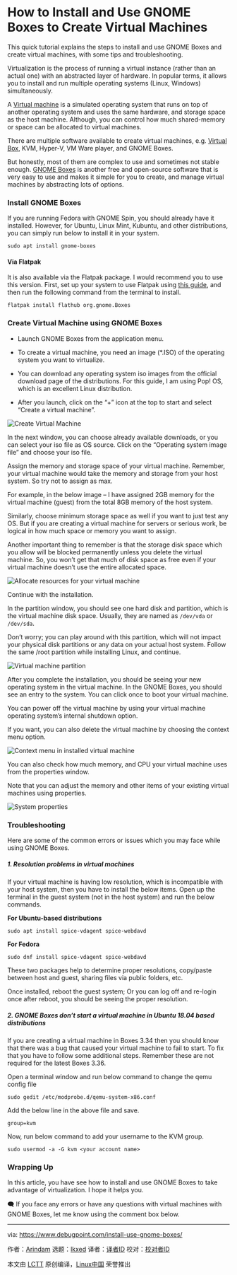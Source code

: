 [#]: subject: "How to Install and Use GNOME Boxes to Create Virtual Machines"
[#]: via: "https://www.debugpoint.com/install-use-gnome-boxes/"
[#]: author: "Arindam https://www.debugpoint.com/author/admin1/"
[#]: collector: "lkxed"
[#]: translator: " void-mori"
[#]: reviewer: " "
[#]: publisher: " "
[#]: url: " "

How to Install and Use GNOME Boxes to Create Virtual Machines
======
This quick tutorial explains the steps to install and use GNOME Boxes and create virtual machines, with some tips and troubleshooting.

Virtualization is the process of running a virtual instance (rather than an actual one) with an abstracted layer of hardware. In popular terms, it allows you to install and run multiple operating systems (Linux, Windows) simultaneously.

A [Virtual machine][1] is a simulated operating system that runs on top of another operating system and uses the same hardware, and storage space as the host machine. Although, you can control how much shared-memory or space can be allocated to virtual machines.

There are multiple software available to create virtual machines, e.g. [Virtual Box][2], KVM, Hyper-V, VM Ware player, and GNOME Boxes.

But honestly, most of them are complex to use and sometimes not stable enough. [GNOME Boxes][3] is another free and open-source software that is very easy to use and makes it simple for you to create, and manage virtual machines by abstracting lots of options.

### Install GNOME Boxes

If you are running Fedora with GNOME Spin, you should already have it installed. However, for Ubuntu, Linux Mint, Kubuntu, and other distributions, you can simply run below to install it in your system.

```
sudo apt install gnome-boxes
```

#### Via Flatpak

It is also available via the Flatpak package. I would recommend you to use this version. First, set up your system to use Flatpak using [this guide][4], and then run the following command from the terminal to install.

```
flatpak install flathub org.gnome.Boxes
```

### Create Virtual Machine using GNOME Boxes

* Launch GNOME Boxes from the application menu.

* To create a virtual machine, you need an image (*.ISO) of the operating system you want to virtualize.

* You can download any operating system iso images from the official download page of the distributions. For this guide, I am using Pop! OS, which is an excellent Linux distribution.

* After you launch, click on the “+” icon at the top to start and select “Create a virtual machine”.

![Create Virtual Machine][5]

In the next window, you can choose already available downloads, or you can select your iso file as OS source. Click on the “Operating system image file” and choose your iso file.

Assign the memory and storage space of your virtual machine. Remember, your virtual machine would take the memory and storage from your host system. So try not to assign as max.

For example, in the below image – I have assigned 2GB memory for the virtual machine (guest) from the total 8GB memory of the host system.

Similarly, choose minimum storage space as well if you want to just test any OS. But if you are creating a virtual machine for servers or serious work, be logical in how much space or memory you want to assign.

Another important thing to remember is that the storage disk space which you allow will be blocked permanently unless you delete the virtual machine. So, you won’t get that much of disk space as free even if your virtual machine doesn’t use the entire allocated space.

![Allocate resources for your virtual machine][6]

Continue with the installation.

In the partition window, you should see one hard disk and partition, which is the virtual machine disk space. Usually, they are named as `/dev/vda` or `/dev/sda`.

Don’t worry; you can play around with this partition, which will not impact your physical disk partitions or any data on your actual host system. Follow the same /root partition while installing Linux, and continue.

![Virtual machine partition][7]

After you complete the installation, you should be seeing your new operating system in the virtual machine. In the GNOME Boxes, you should see an entry to the system. You can click once to boot your virtual machine.

You can power off the virtual machine by using your virtual machine operating system’s internal shutdown option.

If you want, you can also delete the virtual machine by choosing the context menu option.

![Context menu in installed virtual machine][8]

You can also check how much memory, and CPU your virtual machine uses from the properties window.

Note that you can adjust the memory and other items of your existing virtual machines using properties.

![System properties][9]

### Troubleshooting

Here are some of the common errors or issues which you may face while using GNOME Boxes.

##### 1. Resolution problems in virtual machines

If your virtual machine is having low resolution, which is incompatible with your host system, then you have to install the below items. Open up the terminal in the guest system (not in the host system) and run the below commands.

**For Ubuntu-based distributions**

```
sudo apt install spice-vdagent spice-webdavd
```

**For Fedora**

```
sudo dnf install spice-vdagent spice-webdavd
```

These two packages help to determine proper resolutions, copy/paste between host and guest, sharing files via public folders, etc.

Once installed, reboot the guest system; Or you can log off and re-login once after reboot, you should be seeing the proper resolution.

##### 2. GNOME Boxes don’t start a virtual machine in Ubuntu 18.04 based distributions

If you are creating a virtual machine in Boxes 3.34 then you should know that there was a bug that caused your virtual machine to fail to start. To fix that you have to follow some additional steps. Remember these are not required for the latest Boxes 3.36.

Open a terminal window and run below command to change the qemu config file

```
sudo gedit /etc/modprobe.d/qemu-system-x86.conf
```

Add the below line in the above file and save.

```
group=kvm
```

Now, run below command to add your username to the KVM group.

```
sudo usermod -a -G kvm <your account name>
```

### Wrapping Up

In this article, you have see how to install and use GNOME Boxes to take advantage of virtualization. I hope it helps you.

🗨️ If you face any errors or have any questions with virtual machines with GNOME Boxes, let me know using the comment box below.

--------------------------------------------------------------------------------

via: https://www.debugpoint.com/install-use-gnome-boxes/

作者：[Arindam][a]
选题：[lkxed][b]
译者：[译者ID](https://github.com/译者ID)
校对：[校对者ID](https://github.com/校对者ID)

本文由 [LCTT](https://github.com/LCTT/TranslateProject) 原创编译，[Linux中国](https://linux.cn/) 荣誉推出

[a]: https://www.debugpoint.com/author/admin1/
[b]: https://github.com/lkxed
[1]: https://www.redhat.com/en/topics/virtualization/what-is-a-virtual-machine
[2]: https://www.debugpoint.com/tag/virtualbox/
[3]: https://wiki.gnome.org/Apps/Boxes
[4]: https://www.debugpoint.com/how-to-install-flatpak-apps-ubuntu-linux/
[5]: https://www.debugpoint.com/wp-content/uploads/2020/05/Create-Virtual-Machine.png
[6]: https://www.debugpoint.com/wp-content/uploads/2020/05/Allocate-resources-for-your-virtual-machine.png
[7]: https://www.debugpoint.com/wp-content/uploads/2020/05/Virtual-machine-partition.png
[8]: https://www.debugpoint.com/wp-content/uploads/2020/05/Context-menu-in-installed-virtual-machine.png
[9]: https://www.debugpoint.com/wp-content/uploads/2020/05/System-properties.png
